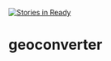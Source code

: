 [![Stories in Ready](https://badge.waffle.io/geometalab/geoconverter.svg?label=ready&title=Ready)](http://waffle.io/geometalab/geoconverter)

geoconverter
============
